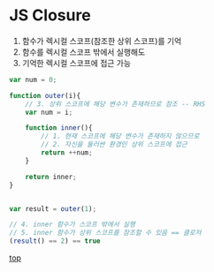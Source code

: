 # JS Closure

1. 함수가 렉시컬 스코프(참조한 상위 스코프)를 기억
2. 함수를 렉시컬 스코프 밖에서 실행해도
3. 기억한 렉시컬 스코프에 접근 가능   


```js
var num = 0;

function outer(i){
    // 3. 상위 스코프에 해당 변수가 존재하므로 참조 -- RHS
    var num = i;

    function inner(){
        // 1. 현재 스코프에 해당 변수가 존재하지 않으므로
        // 2. 자신을 둘러싼 환경인 상위 스코프에 접근  
        return ++num;
    }

    return inner;
}


var result = outer(1);

// 4. inner 함수가 스코프 밖에서 실행  
// 5. inner 함수가 상위 스코프를 참조할 수 있음 == 클로저   
(result() == 2) == true
```



[top](#)
